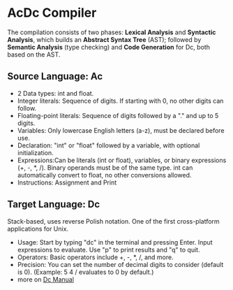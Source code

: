 # AcDc Compiler
The compilation consists of two phases: 
    **Lexical Analysis** and **Syntactic Analysis**, which builds an **Abstract Syntax Tree** (AST);
    followed by **Semantic Analysis** (type checking) and **Code Generation** for Dc, both based on the AST.

## Source Language: Ac
* 2 Data types: int and float.
* Integer literals: Sequence of digits. If starting with 0, no other digits can follow.
* Floating-point literals: Sequence of digits followed by a "." and up to 5 digits.
* Variables: Only lowercase English letters (a-z), must be declared before use.
* Declaration: "int" or "float" followed by a variable, with optional initialization.
* Expressions:Can be literals (int or float), variables, or binary expressions (+, -, *, /). Binary operands must be of the same type. int can automatically convert to float, no other conversions allowed.
* Instructions: Assignment and Print

## Target Language: Dc
Stack-based, uses reverse Polish notation. One of the first cross-platform applications for Unix.

* Usage: Start by typing "dc" in the terminal and pressing Enter. Input expressions to evaluate. Use "p" to print results and "q" to quit.
* Operators: Basic operators include +, -, *, /, and more.
* Precision: You can set the number of decimal digits to consider (default is 0). (Example: 5 4 / evaluates to 0 by default.)
* more on [Dc Manual](https://www.gnu.org/software/bc/manual/dc-1.05/html_mono/dc.html)
